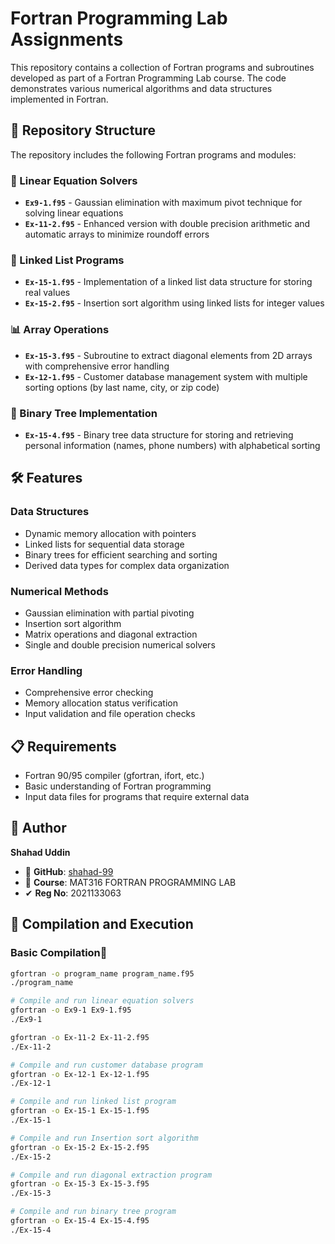 # Fortran Programming Lab Assignments

This repository contains a collection of Fortran programs and subroutines developed as part of a Fortran Programming Lab course. The code demonstrates various numerical algorithms and data structures implemented in Fortran.

## 📁 Repository Structure

The repository includes the following Fortran programs and modules:

### 🧮 Linear Equation Solvers
- **`Ex9-1.f95`** - Gaussian elimination with maximum pivot technique for solving linear equations
- **`Ex-11-2.f95`** - Enhanced version with double precision arithmetic and automatic arrays to minimize roundoff errors

### 🔗 Linked List Programs
- **`Ex-15-1.f95`** - Implementation of a linked list data structure for storing real values
- **`Ex-15-2.f95`** - Insertion sort algorithm using linked lists for integer values

### 📊 Array Operations
- **`Ex-15-3.f95`** - Subroutine to extract diagonal elements from 2D arrays with comprehensive error handling
- **`Ex-12-1.f95`** - Customer database management system with multiple sorting options (by last name, city, or zip code)

### 🌳 Binary Tree Implementation
- **`Ex-15-4.f95`** - Binary tree data structure for storing and retrieving personal information (names, phone numbers) with alphabetical sorting

## 🛠️ Features

### Data Structures
- Dynamic memory allocation with pointers
- Linked lists for sequential data storage
- Binary trees for efficient searching and sorting
- Derived data types for complex data organization

### Numerical Methods
- Gaussian elimination with partial pivoting
- Insertion sort algorithm
- Matrix operations and diagonal extraction
- Single and double precision numerical solvers

### Error Handling
- Comprehensive error checking
- Memory allocation status verification
- Input validation and file operation checks

## 📋 Requirements

- Fortran 90/95 compiler (gfortran, ifort, etc.)
- Basic understanding of Fortran programming
- Input data files for programs that require external data

## 📝 Author

**Shahad Uddin**  
- 🔗 **GitHub**: [shahad-99](https://github.com/shahad-99)    
- 🏫 **Course**: MAT316 FORTRAN PROGRAMMING LAB
- ✔ **Reg No**: 2021133063

## 🚀 Compilation and Execution

### Basic Compilation💢
```bash
gfortran -o program_name program_name.f95
./program_name

# Compile and run linear equation solvers
gfortran -o Ex9-1 Ex9-1.f95
./Ex9-1

gfortran -o Ex-11-2 Ex-11-2.f95
./Ex-11-2

# Compile and run customer database program
gfortran -o Ex-12-1 Ex-12-1.f95
./Ex-12-1

# Compile and run linked list program
gfortran -o Ex-15-1 Ex-15-1.f95
./Ex-15-1

# Compile and run Insertion sort algorithm
gfortran -o Ex-15-2 Ex-15-2.f95
./Ex-15-2

# Compile and run diagonal extraction program
gfortran -o Ex-15-3 Ex-15-3.f95
./Ex-15-3

# Compile and run binary tree program
gfortran -o Ex-15-4 Ex-15-4.f95
./Ex-15-4
